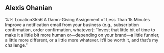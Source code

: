 ## Alexis Ohanian 
%% Location3556 
A Damn-Giving Assignment of Less Than 15 Minutes Improve a notification email from your business (e.g., subscription confirmation, order confirmation, whatever): “Invest that little bit of time to make it a little bit more human or—depending on your brand—a little funnier, a little more different, or a little more whatever. It’ll be worth it, and that’s my challenge.” 